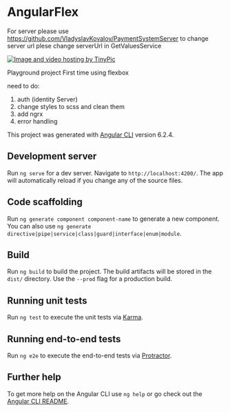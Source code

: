 # AngularFlex

For server please use https://github.com/VladyslavKovalov/PaymentSystemServer
to change server url plese change serverUrl in GetValuesService

<a href="http://tinypic.com?ref=2ym845e" target="_blank"><img src="http://i65.tinypic.com/2ym845e.jpg" border="0" alt="Image and video hosting by TinyPic"></a>


Playground project 
First time using flexbox 

need to do:

1) auth (identity Server)
2) change styles to scss and clean them
3) add ngrx
4) error handling


This project was generated with [Angular CLI](https://github.com/angular/angular-cli) version 6.2.4.

## Development server

Run `ng serve` for a dev server. Navigate to `http://localhost:4200/`. The app will automatically reload if you change any of the source files.

## Code scaffolding

Run `ng generate component component-name` to generate a new component. You can also use `ng generate directive|pipe|service|class|guard|interface|enum|module`.

## Build

Run `ng build` to build the project. The build artifacts will be stored in the `dist/` directory. Use the `--prod` flag for a production build.

## Running unit tests

Run `ng test` to execute the unit tests via [Karma](https://karma-runner.github.io).

## Running end-to-end tests

Run `ng e2e` to execute the end-to-end tests via [Protractor](http://www.protractortest.org/).

## Further help

To get more help on the Angular CLI use `ng help` or go check out the [Angular CLI README](https://github.com/angular/angular-cli/blob/master/README.md).
